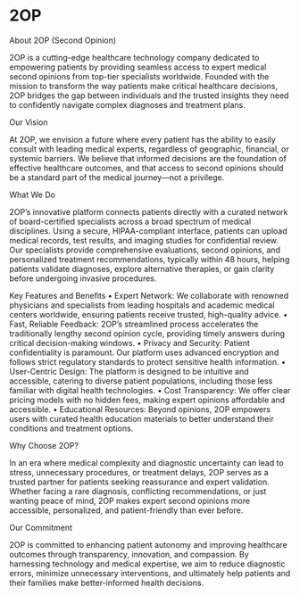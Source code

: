 # 2OP
About 2OP (Second Opinion)

2OP is a cutting-edge healthcare technology company dedicated to empowering patients by providing seamless access to expert medical second opinions from top-tier specialists worldwide. Founded with the mission to transform the way patients make critical healthcare decisions, 2OP bridges the gap between individuals and the trusted insights they need to confidently navigate complex diagnoses and treatment plans.

Our Vision

At 2OP, we envision a future where every patient has the ability to easily consult with leading medical experts, regardless of geographic, financial, or systemic barriers. We believe that informed decisions are the foundation of effective healthcare outcomes, and that access to second opinions should be a standard part of the medical journey—not a privilege.

What We Do

2OP’s innovative platform connects patients directly with a curated network of board-certified specialists across a broad spectrum of medical disciplines. Using a secure, HIPAA-compliant interface, patients can upload medical records, test results, and imaging studies for confidential review. Our specialists provide comprehensive evaluations, second opinions, and personalized treatment recommendations, typically within 48 hours, helping patients validate diagnoses, explore alternative therapies, or gain clarity before undergoing invasive procedures.

Key Features and Benefits
	•	Expert Network: We collaborate with renowned physicians and specialists from leading hospitals and academic medical centers worldwide, ensuring patients receive trusted, high-quality advice.
	•	Fast, Reliable Feedback: 2OP’s streamlined process accelerates the traditionally lengthy second opinion cycle, providing timely answers during critical decision-making windows.
	•	Privacy and Security: Patient confidentiality is paramount. Our platform uses advanced encryption and follows strict regulatory standards to protect sensitive health information.
	•	User-Centric Design: The platform is designed to be intuitive and accessible, catering to diverse patient populations, including those less familiar with digital health technologies.
	•	Cost Transparency: We offer clear pricing models with no hidden fees, making expert opinions affordable and accessible.
	•	Educational Resources: Beyond opinions, 2OP empowers users with curated health education materials to better understand their conditions and treatment options.

Why Choose 2OP?

In an era where medical complexity and diagnostic uncertainty can lead to stress, unnecessary procedures, or treatment delays, 2OP serves as a trusted partner for patients seeking reassurance and expert validation. Whether facing a rare diagnosis, conflicting recommendations, or just wanting peace of mind, 2OP makes expert second opinions more accessible, personalized, and patient-friendly than ever before.

Our Commitment

2OP is committed to enhancing patient autonomy and improving healthcare outcomes through transparency, innovation, and compassion. By harnessing technology and medical expertise, we aim to reduce diagnostic errors, minimize unnecessary interventions, and ultimately help patients and their families make better-informed health decisions.
